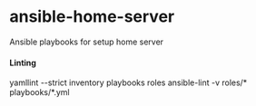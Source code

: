 # ansible-home-server
Ansible playbooks for setup home server

#### Linting
yamllint --strict inventory playbooks roles
ansible-lint -v roles/* playbooks/*.yml